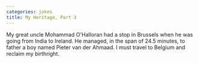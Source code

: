 ```yaml
---
categories: jokes
title: My Heritage, Part 3
---
```


<p>My great uncle Mohammad O'Halloran had a stop in Brussels when he was going from India to Ireland. He managed, in the span of 24.5 minutes, to father a boy named Pieter van der Ahmaad.&nbsp;I must travel to Belgium and reclaim my birthright.</p>